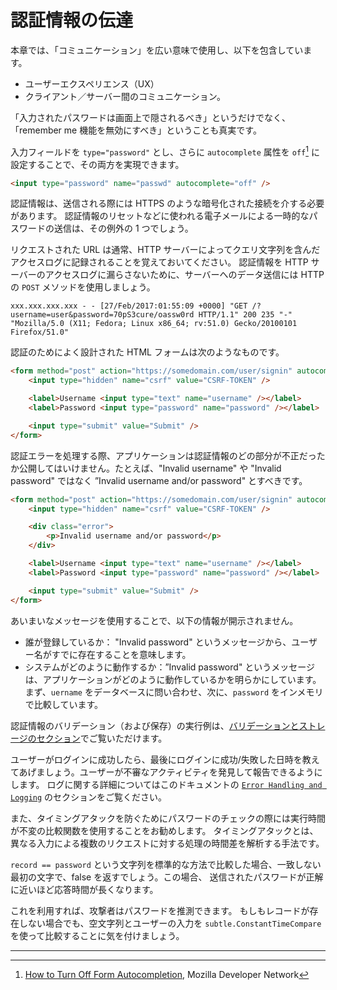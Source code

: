 認証情報の伝達
=================================

本章では、「コミュニケーション」を広い意味で使用し、以下を包含しています。
- ユーザーエクスペリエンス（UX）
- クライアント／サーバー間のコミュニケーション。

「入力されたパスワードは画面上で隠されるべき」というだけでなく、「remember me 機能を無効にすべき」ということも真実です。

入力フィールドを `type="password"` とし、さらに `autocomplete` 属性を `off`[^1] に設定することで、その両方を実現できます。

```html
<input type="password" name="passwd" autocomplete="off" />
```

認証情報は、送信される際には HTTPS のような暗号化された接続を介する必要があります。
認証情報のリセットなどに使われる電子メールによる一時的なパスワードの送信は、その例外の 1 つでしょう。

リクエストされた URL は通常、HTTP サーバーによってクエリ文字列を含んだアクセスログに記録されることを覚えておいてください。
認証情報を HTTP サーバーのアクセスログに漏らさないために、サーバーへのデータ送信には
HTTP の `POST` メソッドを使用しましょう。

```text
xxx.xxx.xxx.xxx - - [27/Feb/2017:01:55:09 +0000] "GET /?username=user&password=70pS3cure/oassw0rd HTTP/1.1" 200 235 "-" "Mozilla/5.0 (X11; Fedora; Linux x86_64; rv:51.0) Gecko/20100101 Firefox/51.0"
```

認証のためによく設計された HTML フォームは次のようなものです。


```html
<form method="post" action="https://somedomain.com/user/signin" autocomplete="off">
    <input type="hidden" name="csrf" value="CSRF-TOKEN" />

    <label>Username <input type="text" name="username" /></label>
    <label>Password <input type="password" name="password" /></label>

    <input type="submit" value="Submit" />
</form>
```

認証エラーを処理する際、アプリケーションは認証情報のどの部分が不正だったか公開してはいけません。たとえば、"Invalid username" や "Invalid password" ではなく
”Invalid username and/or password" とすべきです。

```html
<form method="post" action="https://somedomain.com/user/signin" autocomplete="off">
    <input type="hidden" name="csrf" value="CSRF-TOKEN" />

    <div class="error">
        <p>Invalid username and/or password</p>
    </div>

    <label>Username <input type="text" name="username" /></label>
    <label>Password <input type="password" name="password" /></label>

    <input type="submit" value="Submit" />
</form>
```

あいまいなメッセージを使用することで、以下の情報が開示されません。

* 誰が登録しているか： "Invalid password" というメッセージから、ユーザー名がすでに存在することを意味します。
* システムがどのように動作するか：”Invalid password" というメッセージは、アプリケーションがどのように動作しているかを明らかにしています。まず、`uername` をデータベースに問い合わせ、次に、`password` をインメモリで比較しています。

認証情報のバリデーション（および保存）の実行例は、[バリデーションとストレージのセクション][5]でご覧いただけます。

ユーザーがログインに成功したら、最後にログインに成功/失敗した日時を教えてあげましょう。ユーザーが不審なアクティビティを発見して報告できるようにします。
ログに関する詳細についてはこのドキュメントの [`Error Handling and Logging`][4] のセクションをご覧ください。

また、タイミングアタックを防ぐためにパスワードのチェックの際には実行時間が不変の比較関数を使用することをお勧めします。 タイミングアタックとは、異なる入力による複数のリクエストに対する処理の時間差を解析する手法です。

`record == password` という文字列を標準的な方法で比較した場合、一致しない最初の文字で、false を返すでしょう。この場合、 送信されたパスワードが正解に近いほど応答時間が長くなります。

これを利用すれば、攻撃者はパスワードを推測できます。
もしもレコードが存在しない場合でも、空文字列とユーザーの入力を `subtle.ConstantTimeCompare` を使って比較することに気を付けましょう。

---

[^1]: [How to Turn Off Form Autocompletion][1], Mozilla Developer Network
[^2]: [Log Files][2], Apache Documentation
[^3]: [log_format][3], nginx log_module "log_format" directive

[1]: https://developer.mozilla.org/en-US/docs/Web/Security/Securing_your_site/Turning_off_form_autocompletion
[2]: https://httpd.apache.org/docs/1.3/logs.html#accesslog
[3]: http://nginx.org/en/docs/http/ngx_http_log_module.html#log_format
[4]: ../error-handling-logging/logging.md
[5]: ./validation-and-storage.md#storing-password-securely-the-practice
